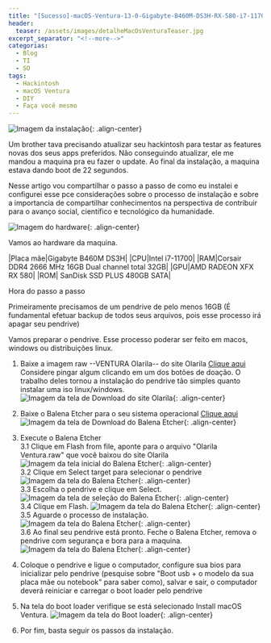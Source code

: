 ```yaml
---
title: "[Sucesso]-macOS-Ventura-13-0-Gigabyte-B460M-DS3H-RX-580-i7-11700. Boot de 22 segundos"
header:
  teaser: /assets/images/detalheMacOsVenturaTeaser.jpg
excerpt_separator: "<!--more-->"
categorias:
  - Blog
  - TI
  - SO
tags:
  - Hackintosh
  - macOS Ventura
  - DIY
  - Faça você mesmo
---
```


![Imagem da instalação](/assets/images/detalheMacOsVenturaTeaser.jpg){: .align-center}

Um brother tava precisando atualizar seu hackintosh para testar as features novas dos seus apps preferidos. Não conseguindo atualizar, ele me mandou a maquina pra eu fazer o update. Ao final da instalação, a maquina estava dando boot de 22 segundos.

Nesse artigo vou compartilhar o passo a passo de como eu instalei e configurei esse pce considerações sobre o processo de instalação e sobre a importancia de compartilhar conhecimentos na perspectiva de contribuir para o avanço social, científico e tecnológico da humanidade.


![Imagem do hardware](/assets/images/hardware.jpg){: .align-center}

Vamos ao hardware da maquina.

|Placa mãe|Gigabyte B460M DS3H|
|CPU|Intel i7-11700|
|RAM|Corsair DDR4 2666 MHz 16GB Dual channel total 32GB|
|GPU|AMD RADEON XFX RX 580|
|ROM| SanDisk SSD PLUS 480GB SATA|

Hora do passo a passo

Primeiramente precisamos de um pendrive de pelo menos 16GB
(É fundamental efetuar backup de todos seus arquivos, pois esse processo irá apagar seu pendrive)

Vamos preparar o pendrive.
Esse processo poderar ser feito em macos, windows ou distribuições linux.

1. Baixe a imagem raw --VENTURA Olarila-- do site Olarila <a href="https://www.olarila.com/topic/6278-hackintosh-and-macintosh-olarila-vanilla-images-macos-installer/" target=_blank>Clique aqui</a><br>Considere pingar algum clicando em um dos botões de doação. O trabalho deles tornou a instalação do pendrive tão simples quanto instalar uma iso linux/windows.
![Imagem da tela de Download do site Olarila](/assets/images/olarila.jpg){: .align-center}

2. Baixe o Balena Etcher para o seu sistema operacional <a href="https://www.balena.io/etcher/" target=_blank>Clique aqui</a>
![Imagem da tela de Download do Balena Etcher](/assets/images/balenaEtcherDownload.jpg){: .align-center}

3. Execute o Balena Etcher <br>
  3.1 Clique em Flash from file, aponte para o arquivo "Olarila Ventura.raw" que você baixou do site Olarila
  ![Imagem da tela inicial do Balena Etcher](/assets/images/balenaEtcherFlashFromFile.jpg){: .align-center}<br>
  3.2 Clique em Select target para selecionar o pendrive
  ![Imagem da tela do Balena Etcher](/assets/images/balenaEtcherSelectTarget.jpg){: .align-center}<br>
  3.3 Escolha o pendrive e clique em Select.
  ![Imagem da tela de seleção do Balena Etcher](/assets/images/balenaEtcherSelectTarget2.jpg){: .align-center}<br>
  3.4 Clique em Flash.
  ![Imagem da tela do Balena Etcher](/assets/images/balenaEtcherFlash.jpg){: .align-center}<br>
  3.5 Aguarde o processo de instalação.
  ![Imagem da tela do Balena Etcher](/assets/images/balenaEtcherFlashing.jpg){: .align-center}<br>
  3.6 Ao final seu pendrive está pronto. Feche o Balena Etcher, remova o pendrive com segurança e bora para a maquina.
  ![Imagem da tela do Balena Etcher](/assets/images/balenaEtcherFlashed.jpg){: .align-center}<br>

4. Coloque o pendrive e ligue o computador, configure sua bios para inicializar pelo pendrive (pesquise sobre "Boot usb + o modelo da sua placa mãe ou notebook" para saber como), salvar e sair, o computador deverá reiniciar e carregar o boot loader pelo pendrive

5. Na tela do boot loader verifique se está selecionado Install macOS Ventura.
![Imagem da tela do Boot loader](/assets/images/bootLoader.jpg){: .align-center}<br>

6. Por fim, basta seguir os passos da instalação.